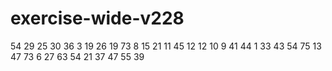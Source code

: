 # exercise-wide-v228
54
29
25
30
36
3
19
26
19
73
8
15
21
11
45
12
12
10
9
41
44
1
33
43
54
75
13
47
73
6
27
63
54
21
37
47
55
39

